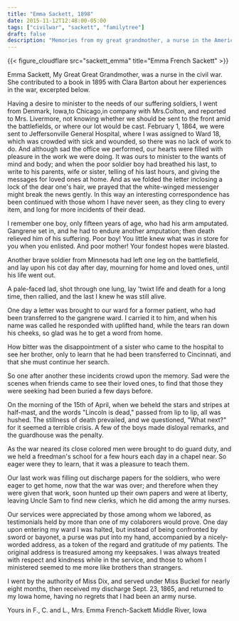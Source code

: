```yaml
---
title: "Emma Sackett, 1898"
date: 2015-11-12T12:48:00-05:00
tags: ["civilwar", "sackett", "familytree"]
draft: false
description: "Memories from my great grandmother, a nurse in the American civil war"
---
```


{{< figure_cloudflare src="sackett_emma" title="Emma French Sackett" >}}


Emma Sackett, My Great Great Grandmother, was a nurse in the civil war. She contributed to a book in 1895 with Clara Barton about her experiences in the war, excerpted below.

Having a desire to minister to the needs of our suffering soldiers, I went from Denmark, Iowa,to Chicago,in company with Mrs.Colton, and reported to Mrs. Livermore, not knowing whether we should be sent to the front amid the battlefields, or where our lot would be cast. February 1, 1864, we were sent to Jeffersonville General Hospital, where I was assigned to Ward 18, which was crowded with sick and wounded, so there was no lack of work to do. And although sad the office we performed, our hearts were filled with pleasure in the work we were doing. It was ours to minister to the wants of mind and body; and when the poor soldier boy had breathed his last, to write to his parents, wife or sister, telling of his last hours, and giving the messages for loved ones at home. And as we folded the letter inclosing a lock of the dear one's hair, we prayed that the white-winged messenger might break the news gently. In this way an interesting correspondence has been continued with those whom I have never seen, as they cling to every item, and long for more incidents of their dead.

I remember one boy, only fifteen years of age, who had his arm amputated. Gangrene set in, and he had to endure another amputation; then death relieved him of his suffering. Poor boy! You little knew what was in store for you when you enlisted. And poor mother! Your fondest hopes were blasted.

Another brave soldier from Minnesota had left one leg on the battlefield, and lay upon his cot day after day, mourning for home and loved ones, until his life went out.

A pale-faced lad, shot through one lung, lay 'twixt life and death for a long time, then rallied, and the last I knew he was still alive.

One day a letter was brought to our ward for a former patient, who had been transferred to the gangrene ward. I carried it to him, and when his name was called he responded with uplifted hand, while the tears ran down his cheeks, so glad was he to get a word from home.

How bitter was the disappointment of a sister who came to the hospital to see her brother, only to learn that he had been transferred to Cincinnati, and that she must continue her search.

So one after another these incidents crowd upon the memory. Sad were the scenes when friends came to see their loved ones, to find that those they were seeking had been buried a few days before.

On the morning of the 15th of April, when we beheld the stars and stripes at half-mast, and the words "Lincoln is dead," passed from lip to lip, all was hushed. The stillness of death prevailed, and we questioned, "What next?" for it seemed a terrible crisis. A few of the boys made disloyal remarks, and the guardhouse was the penalty.

As the war neared its close colored men were brought to do guard duty, and we held a freedman's school for a few hours each day in a chapel near. So eager were they to learn, that it was a pleasure to teach them.

Our last work was filling out discharge papers for the soldiers, who were eager to get home, now that the war was over; and therefore when they were given that work, soon hunted up their own papers and were at liberty, leaving Uncle Sam to find new clerks, which he did among the army nurses.

Our services were appreciated by those among whom we labored, as testimonials held by more than one of my colaborers would prove. One day upon entering my ward I was halted, but instead of being confronted by sword or bayonet, a purse was put into my hand, accompanied by a nicely-worded address, as a token of the regard and gratitude of my patients. The original address is treasured among my keepsakes. I was always treated with respect and kindness while in the service, and those to whom I ministered seemed to me more like brothers than strangers.

I went by the authority of Miss Dix, and served under Miss Buckel for nearly eight months, then received my discharge Sept. 23, 1865, and returned to my Iowa home, having no regrets that I had been an army nurse.

Yours in F., C. and L.,
Mrs. Emma French-Sackett
Middle River, Iowa
